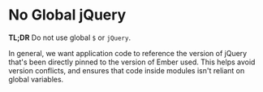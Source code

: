 # No Global jQuery

**TL;DR** Do not use global `$` or `jQuery`.

In general, we want application code to reference the version of jQuery that's been directly pinned
to the version of Ember used. This helps avoid version conflicts, and ensures that code inside modules
isn't reliant on global variables.
